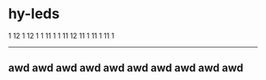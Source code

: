 # hy-leds

1  12 1
12 1  1
11 1  1
11 12
11 1
11 1
11 1








---
awd
awd
awd
awd
awd
awd
awd
awd
awd
awd
---
